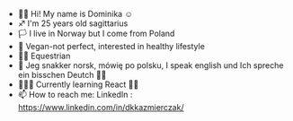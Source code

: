 - 👋🏼 Hi! My name is Dominika ☺
- ♐ I'm 25 years old sagittarius
- 🏳 I live in Norway but I come from Poland
- 🥑 Vegan-not perfect, interested in healthy lifestyle
- 🏇🏼 Equestrian
- 🌷 Jeg snakker norsk, mówię po polsku, I speak english und Ich spreche ein bisschen Deutch ✌🏼
- 👩🏼‍💻 Currently learning React 💪🏼
- 📫 How to reach me: 
      LinkedIn : https://www.linkedin.com/in/dkkazmierczak/
